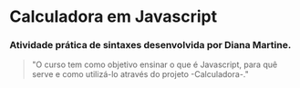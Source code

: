 # Calculadora em Javascript

### Atividade prática de sintaxes desenvolvida por Diana Martine.

>"O curso tem como objetivo ensinar o que é Javascript, para quê serve e como utilizá-lo através do projeto -Calculadora-."
